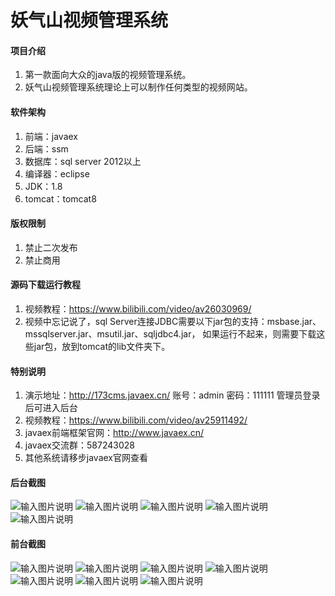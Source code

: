 # 妖气山视频管理系统

#### 项目介绍
1. 第一款面向大众的java版的视频管理系统。
2. 妖气山视频管理系统理论上可以制作任何类型的视频网站。

#### 软件架构
1. 前端：javaex
2. 后端：ssm
3. 数据库：sql server 2012以上
4. 编译器：eclipse
5. JDK：1.8
6. tomcat：tomcat8

#### 版权限制
1. 禁止二次发布
2. 禁止商用

#### 源码下载运行教程
1. 视频教程：https://www.bilibili.com/video/av26030969/
2. 视频中忘记说了，sql Server连接JDBC需要以下jar包的支持：msbase.jar、mssqlserver.jar、msutil.jar、sqljdbc4.jar，
如果运行不起来，则需要下载这些jar包，放到tomcat的lib文件夹下。

#### 特别说明
1. 演示地址：http://173cms.javaex.cn/
    账号：admin
    密码：111111
    管理员登录后可进入后台
2. 视频教程：https://www.bilibili.com/video/av25911492/
3. javaex前端框架官网：http://www.javaex.cn/
4. javaex交流群：587243028
5. 其他系统请移步javaex官网查看

#### 后台截图
![输入图片说明](https://gitee.com/uploads/images/2018/0701/134017_2870e560_1712536.png "1.png")
![输入图片说明](https://gitee.com/uploads/images/2018/0701/134049_9c3c359d_1712536.png "2.png")
![输入图片说明](https://gitee.com/uploads/images/2018/0701/134138_99ddc69e_1712536.png "3.png")
![输入图片说明](https://gitee.com/uploads/images/2018/0701/134159_61b92cc9_1712536.png "4.png")
![输入图片说明](https://gitee.com/uploads/images/2018/0701/134226_d369994f_1712536.png "5.png")

#### 前台截图
![输入图片说明](https://gitee.com/uploads/images/2018/0701/190529_86a78e67_1712536.jpeg "6.jpg")
![输入图片说明](https://gitee.com/uploads/images/2018/0701/190537_7bbc4cfb_1712536.jpeg "7.jpg")
![输入图片说明](https://gitee.com/uploads/images/2018/0701/134844_1081a31f_1712536.jpeg "8.jpg")
![输入图片说明](https://gitee.com/uploads/images/2018/0701/135047_9fc036b5_1712536.jpeg "9.jpg")
![输入图片说明](https://gitee.com/uploads/images/2018/0701/135117_3230dbc0_1712536.jpeg "10.jpg")
![输入图片说明](https://gitee.com/uploads/images/2018/0701/135201_147684e3_1712536.jpeg "11.jpg")
![输入图片说明](https://gitee.com/uploads/images/2018/0701/135223_0d89c215_1712536.jpeg "12.jpg")
